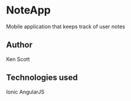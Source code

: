 # NoteApp
Mobile application that keeps track of user notes 

## Author
Ken Scott

## Technologies used
Ionic
AngularJS
